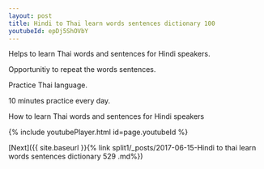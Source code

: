 ```yaml
---
layout: post
title: Hindi to Thai learn words sentences dictionary 100 
youtubeId: epDj5ShOVbY
---
```

 
 
Helps to learn Thai words and sentences for Hindi speakers.

Opportunitiy to repeat the words sentences. 

Practice Thai language. 
 
10 minutes practice every day. 
 
How to learn Thai words and sentences for Hindi speakers 
 
{% include youtubePlayer.html id=page.youtubeId %}
 
 
[Next]({{ site.baseurl }}{% link  split1/_posts/2017-06-15-Hindi to thai learn words sentences dictionary 529 .md%})
 
